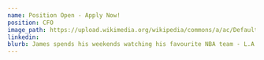 ```yaml
---
name: Position Open - Apply Now!
position: CFO
image_path: https://upload.wikimedia.org/wikipedia/commons/a/ac/Default_pfp.jpg
linkedin: 
blurb: James spends his weekends watching his favourite NBA team - L.A. Clippers.
---
```

